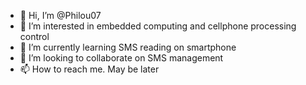 - 👋 Hi, I’m @Philou07
- 👀 I’m interested in embedded computing and cellphone processing control
- 🌱 I’m currently learning SMS reading on smartphone
- 💞️ I’m looking to collaborate on SMS management
- 📫 How to reach me. May be later 
<!---
Philou07/Philou07 is a ✨ special ✨ repository because its `README.md` (this file) appears on your GitHub profile.
You can click the Preview link to take a look at your changes.
--->
